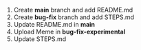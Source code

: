 1. Create **main** branch and add README.md
2. Create **bug-fix** branch and add STEPS.md
3. Update README.md in **main**
4. Upload Meme in **bug-fix-experimental**
5. Update STEPS.md
